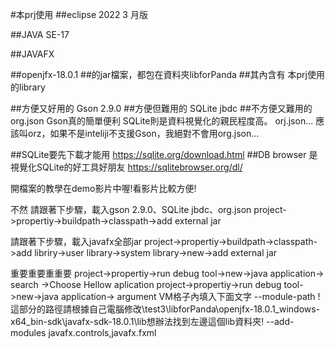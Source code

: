 #本prj使用
##eclipse 2022 3 月版

##JAVA SE-17

##JAVAFX 

##openjfx-18.0.1
##的jar檔案，都包在資料夾libforPanda
##其內含有 本prj使用的library

##方便又好用的	Gson 2.9.0
##方便但難用的	SQLite jbdc
##不方便又難用的	org.json
Gson真的簡單便利
SQLite則是資料視覺化的親民程度高。
orj.json...  應該叫orz，如果不是inteliji不支援Gson，我絕對不會用org.json...


##SQLite要先下載才能用	https://sqlite.org/download.html
##DB browser 是視覺化SQLite的好工具好朋友 https://sqlitebrowser.org/dl/

開檔案的教學在demo影片中喔!看影片比較方便!

不然 
請跟著下步驟，載入gson 2.9.0、SQLite jbdc、org.json
project->propertiy->buildpath->classpath->add external jar 

請跟著下步驟，載入javafx全部jar
project->propertiy->buildpath->classpath->add libriry->user library->system library->new->add  external jar


重要重要重重要
project->propertiy->run debug tool->new->java application->  search ->Choose Hellow aplication
project->propertiy->run debug tool->new->java application->  argument VM格子內填入下面文字
 --module-path  !這部分的路徑請根據自己電腦修改\test3\libforPanda\openjfx-18.0.1_windows-x64_bin-sdk\javafx-sdk-18.0.1\lib想辦法找到左邊這個lib資料夾!  --add-modules javafx.controls,javafx.fxml
